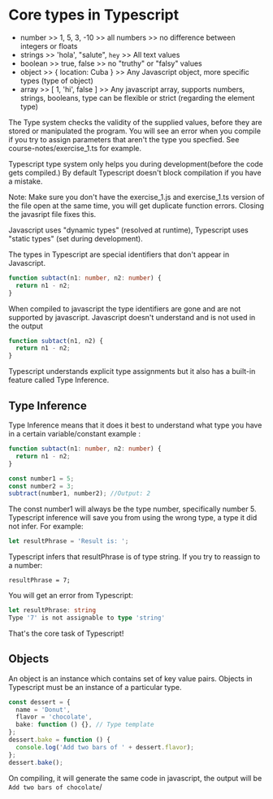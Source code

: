# Core types in Typescript

- number >> 1, 5, 3, -10 >> all numbers >> no difference between integers or floats
- strings >> 'hola', "salute", `hey` >> All text values
- boolean >> true, false >> no "truthy" or "falsy" values
- object >> { location: Cuba } >> Any Javascript object, more specific types (type of object)
- array >> [ 1, 'hi', false ] >> Any javascript array, supports numbers, strings, booleans, type can be flexible or strict (regarding the element type)

The Type system checks the validity of the supplied values, before they are stored or manipulated the program. You will see an error when you compile if you try to assign parameters that aren't the type you specfied. See course-notes/exercise_1.ts for example.

Typescript type system only helps you during development(before the code gets compiled.) By default Typescript doesn't block compilation if you have a mistake.

Note: Make sure you don't have the exercise_1.js and exercise_1.ts version of the file open at the same time, you will get duplicate function errors. Closing the javasript file fixes this.

Javascript uses "dynamic types" (resolved at runtime), Typescript uses "static types" (set during development).

The types in Typescript are special identifiers that don't appear in Javascript.

```typescript
function subtact(n1: number, n2: number) {
  return n1 - n2;
}
```

When compiled to javascript the type identifiers are gone and are not supported by javascript. Javascript doesn't understand and is not used in the output

```javascript
function subtact(n1, n2) {
  return n1 - n2;
}
```

Typescript understands explicit type assignments but it also has a built-in feature called Type Inference.

## Type Inference

Type Inference means that it does it best to understand what type you have in a certain variable/constant example :

```typescript
function subtact(n1: number, n2: number) {
  return n1 - n2;
}

const number1 = 5;
const number2 = 3;
subtract(number1, number2); //Output: 2
```

The const number1 will always be the type number, specifically number 5. Typescript inference will save you from using the wrong type, a type it did not infer. For example:

```typescript
let resultPhrase = 'Result is: ';
```

Typescript infers that resultPhrase is of type string. If you try to reassign to a number:

```
resultPhrase = 7;
```

You will get an error from Typescript:

```typescript
let resultPhrase: string
Type '7' is not assignable to type 'string'
```

That's the core task of Typescript!

## Objects

An object is an instance which contains set of key value pairs. Objects in Typescript must be an instance of a particular type.

```typescript
const dessert = {
  name = 'Donut',
  flavor = 'chocolate',
  bake: function () {}, // Type template
};
dessert.bake = function () {
  console.log('Add two bars of ' + dessert.flavor);
};
dessert.bake();
```

On compiling, it will generate the same code in javascript, the output will be `Add two bars of chocolate`/
